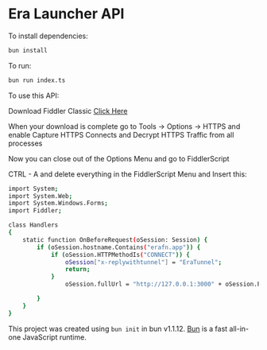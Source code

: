# Era Launcher API

To install dependencies:

```bash
bun install
```

To run:

```bash
bun run index.ts
```

To use this API:

Download Fiddler Classic [Click Here](https://www.telerik.com/download/fiddler)

When your download is complete go to Tools -> Options -> HTTPS and enable Capture HTTPS Connects and Decrypt HTTPS Traffic from all processes

Now you can close out of the Options Menu and go to FiddlerScript

CTRL - A and delete everything in the FiddlerScript Menu and Insert this:

```bash
import System;
import System.Web;
import System.Windows.Forms;
import Fiddler;

class Handlers
{
    static function OnBeforeRequest(oSession: Session) {
        if (oSession.hostname.Contains("erafn.app")) {
            if (oSession.HTTPMethodIs("CONNECT")) {
                oSession["x-replywithtunnel"] = "EraTunnel";
                return;
            }
                oSession.fullUrl = "http://127.0.0.1:3000" + oSession.PathAndQuery;

        }
    }
}
```

This project was created using `bun init` in bun v1.1.12. [Bun](https://bun.sh) is a fast all-in-one JavaScript runtime.
